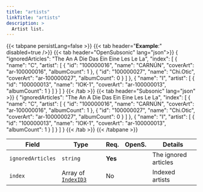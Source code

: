 ```yaml
---
title: "artists"
linkTitle: "artists"
description: >
  Artist list.
---
```


{{< tabpane persistLang=false >}}
{{< tab header="**Example**:" disabled=true />}}
{{< tab header="OpenSubsonic" lang="json">}}
{
  "ignoredArticles": "The An A Die Das Ein Eine Les Le La",
  "index": [
    {
      "name": "C",
      "artist": [
        {
          "id": "100000016",
          "name": "CARNÚN",
          "coverArt": "ar-100000016",
          "albumCount": 1
        },
        {
          "id": "100000027",
          "name": "Chi.Otic",
          "coverArt": "ar-100000027",
          "albumCount": 0
        }
      ]
    },
    {
      "name": "I",
      "artist": [
        {
          "id": "100000013",
          "name": "IOK-1",
          "coverArt": "ar-100000013",
          "albumCount": 1
        }
      ]
    }
  ]
}
{{< /tab >}}
{{< tab header="Subsonic" lang="json" >}}
{
  "ignoredArticles": "The An A Die Das Ein Eine Les Le La",
  "index": [
    {
      "name": "C",
      "artist": [
        {
          "id": "100000016",
          "name": "CARNÚN",
          "coverArt": "ar-100000016",
          "albumCount": 1
        },
        {
          "id": "100000027",
          "name": "Chi.Otic",
          "coverArt": "ar-100000027",
          "albumCount": 0
        }
      ]
    },
    {
      "name": "I",
      "artist": [
        {
          "id": "100000013",
          "name": "IOK-1",
          "coverArt": "ar-100000013",
          "albumCount": 1
        }
      ]
    }
  ]
}
{{< /tab >}}
{{< /tabpane >}}

| Field |  Type | Req. | OpenS. | Details |
| --- | --- | --- | --- | --- |
| `ignoredArticles` | `string` | **Yes** |   | The ignored articles |
| `index` | Array of [`IndexID3`](../indexid3) | No |   | Indexed artists|
